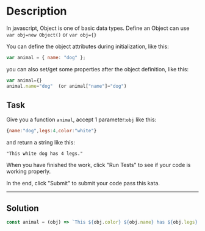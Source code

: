 # Description

In javascript, Object is one of basic data types. Define an Object can use `var obj=new Object()` or `var obj={}`

You can define the object attributes during initialization, like this:

```js
var animal = { name: "dog" };
```

you can also set/get some properties after the object definition, like this:

```js
var animal={}
animal.name="dog"  (or animal["name"]="dog")
```

## Task

Give you a function `animal`, accept 1 parameter:`obj` like this:

```js
{name:"dog",legs:4,color:"white"}
```

and return a string like this:

```
"This white dog has 4 legs."
```

When you have finished the work, click "Run Tests" to see if your code is working properly.

In the end, click "Submit" to submit your code pass this kata.

---

## Solution

```js
const animal = (obj) => `This ${obj.color} ${obj.name} has ${obj.legs} legs.`;
```
